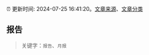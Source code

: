 :alarm_clock: 更新时间: 2024-07-25 16:41:20。[文章来源](/README.md)、[文章分类](/TAGS.md)

## 报告


> 关键字：`报告`、`月报`



